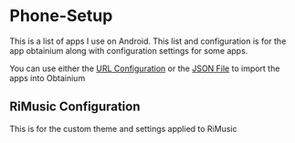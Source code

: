 # Phone-Setup
This is a list of apps I use on Android. This list and configuration is for the app obtainium along with configuration settings for some apps.

You can use either the [URL Configuration](https://github.com/AlsoAHuman/Phone-Setup/blob/main/AppListHTML.txt) or the [JSON File](https://github.com/AlsoAHuman/Phone-Setup/blob/main/Obtainium-Export.json) to import the apps into Obtainium

## RiMusic Configuration
This is for the custom theme and settings applied to RiMusic

